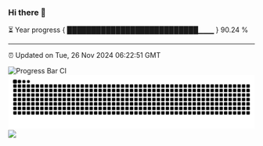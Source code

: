 ### Hi there 👋

⏳ Year progress { ███████████████████████████▁▁▁ } 90.24 %

---

⏰ Updated on Tue, 26 Nov 2024 06:22:51 GMT

![Progress Bar CI](https://github.com/liununu/liununu/workflows/Progress%20Bar%20CI/badge.svg)![](https://raw.githubusercontent.com/L1cardo/L1cardo/main/assets/github-contribution-grid-snake.svg)![](https://raw.githubusercontent.com/seesaws/seesaws/main/assets/github-contribution-grid-snake.svg)
